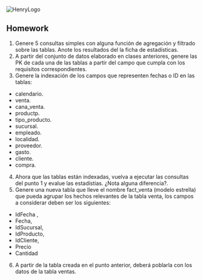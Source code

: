 ![HenryLogo](https://d31uz8lwfmyn8g.cloudfront.net/Assets/logo-henry-white-lg.png)

## Homework

1. Genere 5 consultas simples con alguna función de agregación y filtrado sobre las tablas. Anote los resultados del la ficha de estadísticas.
2. A partir del conjunto de datos elaborado en clases anteriores, genere las PK de cada una de las tablas a partir del campo que cumpla con los requisitos correspondientes.
3. Genere la indexación de los campos que representen fechas o ID en las tablas:
- calendario.
- venta.
- cana_venta.
- productp.
- tipo_producto.
- sucursal.
- empleado.
- localidad.
- proveedor.
- gasto.
- cliente.
- compra.
4. Ahora que las tablas están indexadas, vuelva a ejecutar las consultas del punto 1 y evalue las estadístias. ¿Nota alguna diferencia?.
5. Genere una nueva tabla que lleve el nombre fact_venta (modelo estrella) que pueda agrupar los hechos relevantes de la tabla venta, los campos a considerar deben ser los siguientes:
- IdFecha ,
- Fecha,
- IdSucursal,
- IdProducto,
- IdCliente,
- Precio
- Cantidad

6. A partir de la tabla creada en el punto anterior, deberá poblarla con los datos de la tabla ventas.